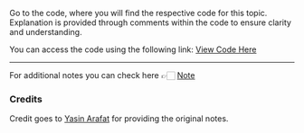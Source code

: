 
Go to the code, where you will find the respective code for this topic. Explanation is provided through comments within the code to ensure clarity and understanding.

You can access the code using the following link:
[View Code Here](https://github.com/AbuTaher003/Machine-Learning-ML-/blob/main/Code/31_Power_transformer.ipynb)

---
For additional notes you can check here 👉🏻 [Note](https://drive.google.com/file/d/1Zu7-ogmSwCtA_PqDVBiHPFzNhkLd6V8W/view)

### Credits

Credit goes to [Yasin Arafat](https://github.com/yasin-arafat-05) for providing the original notes.
